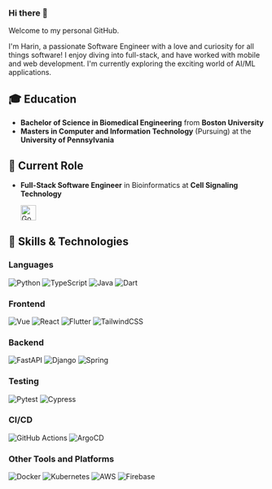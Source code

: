 ### Hi there 👋

Welcome to my personal GitHub.

I'm Harin, a passionate Software Engineer with a love and curiosity for all things software! I enjoy diving into full-stack, and have worked with mobile and web development. I'm currently exploring the exciting world of AI/ML applications.

## 🎓 Education

- **Bachelor of Science in Biomedical Engineering** from **Boston University**
- **Masters in Computer and Information Technology** (Pursuing) at the **University of Pennsylvania**

## 🌱 Current Role

- **Full-Stack Software Engineer** in Bioinformatics at **Cell Signaling Technology**

  <a href="https://github.com/your-work-github" target="_blank">
    <img src="https://img.shields.io/badge/-Go_to_my_Work_GitHub-black?style=for-the-badge&logo=github&logoColor=white" alt="Go to My Work GitHub" style="height: 30px;"/>
  </a>

## 🚀 Skills & Technologies

### Languages
![Python](https://img.shields.io/badge/-Python-3776AB?style=flat&logo=python&logoColor=FFFFFF)
![TypeScript](https://img.shields.io/badge/-TypeScript-3178C6?style=flat&logo=typescript&logoColor=FFFFFF)
![Java](https://img.shields.io/badge/-Java-007396?style=flat&logo=java&logoColor=FFFFFF)
![Dart](https://img.shields.io/badge/-Dart-00B6AB?style=flat&logo=dart&logoColor=FFFFFF)

### Frontend
![Vue](https://img.shields.io/badge/-Vue.js-4FC08D?style=flat&logo=vue.js&logoColor=FFFFFF)
![React](https://img.shields.io/badge/-React-61DAFB?style=flat&logo=react&logoColor=000)
![Flutter](https://img.shields.io/badge/-Flutter-02569B?style=flat&logo=flutter&logoColor=FFFFFF)
![TailwindCSS](https://img.shields.io/badge/-Tailwind%20CSS-38B2AC?style=flat&logo=tailwindcss&logoColor=FFFFFF)

### Backend
![FastAPI](https://img.shields.io/badge/-FastAPI-009688?style=flat&logo=fastapi&logoColor=FFFFFF)
![Django](https://img.shields.io/badge/-Django-092E20?style=flat&logo=django&logoColor=FFFFFF)
![Spring](https://img.shields.io/badge/-Spring-6DB33F?style=flat&logo=spring&logoColor=FFFFFF)

### Testing
![Pytest](https://img.shields.io/badge/-Pytest-0A0A0A?style=flat&logo=pytest&logoColor=FFFFFF)
![Cypress](https://img.shields.io/badge/-Cypress-17202C?style=flat&logo=cypress&logoColor=FFFFFF)

### CI/CD
![GitHub Actions](https://img.shields.io/badge/-GitHub%20Actions-2088FF?style=flat&logo=github-actions&logoColor=FFFFFF)
![ArgoCD](https://img.shields.io/badge/-ArgoCD-4B6C6F?style=flat&logo=argo&logoColor=FFFFFF)

### Other Tools and Platforms
![Docker](https://img.shields.io/badge/-Docker-2496ED?style=flat&logo=docker&logoColor=FFFFFF)
![Kubernetes](https://img.shields.io/badge/-Kubernetes-326CE5?style=flat&logo=kubernetes&logoColor=FFFFFF)
![AWS](https://img.shields.io/badge/-AWS-232F3E?style=flat&logo=amazon-aws&logoColor=FFFFFF)
![Firebase](https://img.shields.io/badge/-Firebase-FFCA28?style=flat&logo=firebase&logoColor=000000)
